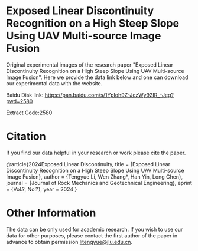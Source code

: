 # Exposed Linear Discontinuity Recognition on a High Steep Slope Using UAV Multi-source Image Fusion

Original experimental images of the research paper "Exposed Linear Discontinuity Recognition on a High Steep Slope Using UAV Multi-source Image Fusion". Here we provide the data link below and one can download our experimental data with the website.

Baidu Disk link: https://pan.baidu.com/s/1YpIoh9Z-JczWy92IR_-Jeg?pwd=2580

Extract Code:2580

# Citation
If you find our data helpful in your research or work please cite the paper.

@article{2024Exposed Linear Discontinuity,
  title = {Exposed Linear Discontinuity Recognition on a High Steep Slope Using UAV Multi-source Image Fusion},
  author = {Tengyue Li, Wen Zhang*, Han Yin, Long Chen},
  journal = {Journal of Rock Mechanics and Geotechnical Engineering},
  eprint = {Vol.?, No.?},
  year = 2024
}

# Other Information
The data can be only used for academic research. If you wish to use our data for other purposes, please contact the first author of the paper in advance to obtain permission litengyue@jlu.edu.cn.

